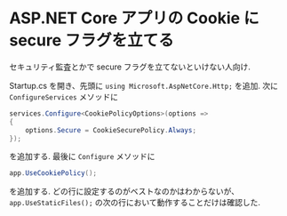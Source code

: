 # ASP.NET Core アプリの Cookie に secure フラグを立てる

セキュリティ監査とかで secure フラグを立てないといけない人向け.

Startup.cs を開き、先頭に `using Microsoft.AspNetCore.Http;` を追加. 次に `ConfigureServices` メソッドに

```csharp
services.Configure<CookiePolicyOptions>(options =>
{
    options.Secure = CookieSecurePolicy.Always;
});
```

を追加する. 最後に `Configure` メソッドに

```csharp
app.UseCookiePolicy();
```

を追加する. どの行に設定するのがベストなのかはわからないが、`app.UseStaticFiles();` の次の行において動作することだけは確認した.
